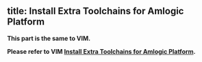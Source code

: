 title: Install Extra Toolchains for Amlogic Platform
---

**This part is the same to VIM.**

**Please refer to VIM [Install Extra Toolchains for Amlogic Platform](/vim/InstallToolchains.html).**

